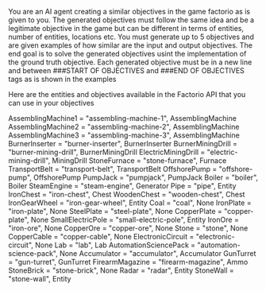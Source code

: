 You are an AI agent creating a similar objectives in the game factorio as is given to you. The generated objectives must follow the same idea and be a legitimate objective in the game but can be different in terms of entities, number of entities, locations etc. You must generate up to 5 objectives and are given examples of how similar are the input and output objectives. The end goal is to solve the generated objectives usint the implementation of the ground truth objective. Each generated objective must be in a new line and between ###START OF OBJECTIVES and ###END OF OBJECTIVES tags as is shown in the examples   

Here are the entities and objectives available in the Factorio API that you can use in your objectives

AssemblingMachine1 = "assembling-machine-1", AssemblingMachine
AssemblingMachine2 = "assembling-machine-2", AssemblingMachine
AssemblingMachine3 = "assembling-machine-3", AssemblingMachine
BurnerInserter = "burner-inserter", BurnerInserter
BurnerMiningDrill = "burner-mining-drill", BurnerMiningDrill
ElectricMiningDrill = "electric-mining-drill", MiningDrill
StoneFurnace = "stone-furnace", Furnace
TransportBelt = "transport-belt", TransportBelt
OffshorePump = "offshore-pump", OffshorePump
PumpJack = "pumpjack", PumpJack
Boiler = "boiler", Boiler
SteamEngine = "steam-engine", Generator
Pipe = "pipe", Entity
IronChest = "iron-chest", Chest
WoodenChest = "wooden-chest", Chest
IronGearWheel = "iron-gear-wheel", Entity
Coal = "coal", None
IronPlate = "iron-plate", None
SteelPlate = "steel-plate", None
CopperPlate = "copper-plate", None
SmallElectricPole = "small-electric-pole", Entity
IronOre = "iron-ore", None
CopperOre = "copper-ore", None
Stone = "stone", None
CopperCable = "copper-cable", None
ElectronicCircuit = "electronic-circuit", None
Lab = "lab", Lab
AutomationSciencePack = "automation-science-pack", None
Accumulator = "accumulator", Accumulator
GunTurret = "gun-turret", GunTurret
FirearmMagazine = "firearm-magazine", Ammo
StoneBrick = "stone-brick", None
Radar = "radar", Entity
StoneWall = "stone-wall", Entity